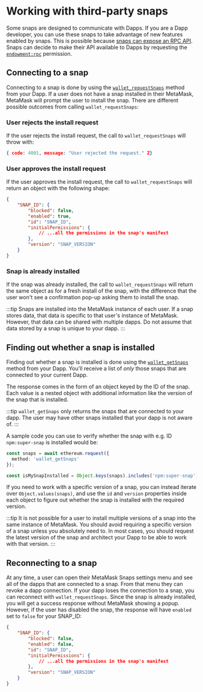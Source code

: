 # Working with third-party snaps

Some snaps are designed to communicate with Dapps. If you are a Dapp developer, you can use these snaps to take advantage of new features enabled by snaps. This is possible because [snaps can expose an RPC API](../reference/exports.md#onrpcrequest). Snaps can decide to make their API available to Dapps by requesting the [`endowment:rpc`](../reference/permissions.md#endowmentrpc) permission.

## Connecting to a snap

Connecting to a snap is done by using the [`wallet_requestSnaps`](../reference/rpc-api.md#wallet_requestsnaps) method from your Dapp. If a user does not have a snap installed in their MetaMask, MetaMask will prompt the user to install the snap. There are different possible outcomes from calling `wallet_requestSnaps`:


### User rejects the install request

If the user rejects the install request, the call to `wallet_requestSnaps` will throw with:

```json
{ code: 4001, message: "User rejected the request." Z}
```

### User approves the install request

If the user approves the install request, the call to `wallet_requestSnaps` will return an object with the following shape:

```json
{
    "SNAP_ID": {
        "blocked": false,
        "enabled": true,
        "id": "SNAP_ID",
        "initialPermissions": {
            // ...all the permissions in the snap's manifest
        },
        "version": "SNAP_VERSION"
    }
}
```

### Snap is already installed

If the snap was already installed, the call to `wallet_requestSnaps` will return the same object as for a fresh install of the snap, with the difference that the user won't see a confirmation pop-up asking them to install the snap.

:::tip
Snaps are installed into the MetaMask instance of each user. If a snap stores data, that data is specific to that user's instance of MetaMask. However, that data can be shared with multiple dapps. Do not assume that data stored by a snap is unique to your dapp. 
:::

## Finding out whether a snap is installed

Finding out whether a snap is installed is done using the [`wallet_getSnaps`](../reference/rpc-api.md#wallet_getsnaps) method from your Dapp. You'll receive a list of _only_ those snaps that are connected to your current Dapp.

The response comes in the form of an object keyed by the ID of the snap. Each value is a nested object with additional information like the version of the snap that is installed.

:::tip
`wallet_getSnaps` only returns the snaps that are connected to your dapp. The user may have other snaps installed that your dapp is not aware of. 
:::

A sample code you can use to verify whether the snap with e.g. ID `npm:super-snap` is installed would be:

```ts
const snaps = await ethereum.request({
  method: 'wallet_getSnaps'
});

const isMySnapInstalled = Object.keys(snaps).includes('npm:super-snap');
```

If you need to work with a specific version of a snap, you can instead iterate over `Object.values(snaps)`, and use the `id` and `version` properties inside each object to figure out whether the snap is installed with the required version.

:::tip
It is not possible for a user to install multiple versions of a snap into the same instance of MetaMask. You should avoid requiring a specific version of a snap unless you absolutely need to. In most cases, you should request the latest version of the snap and architect your Dapp to be able to work with that version. 
:::

## Reconnecting to a snap

At any time, a user can open their MetaMask Snaps settings menu and see all of the dapps that are connected to a snap. From that menu they can revoke a dapp connection. If your dapp loses the connection to a snap, you can reconnect with `wallet_requestSnaps`. Since the snap is already installed, you will get a success response without MetaMask showing a popup. However, if the user has disabled the snap, the response will have `enabled` set to `false` for your SNAP_ID:

```json
{
    "SNAP_ID": {
        "blocked": false,
        "enabled": false,
        "id": "SNAP_ID",
        "initialPermissions": {
            // ...all the permissions in the snap's manifest
        },
        "version": "SNAP_VERSION"
    }
}
```